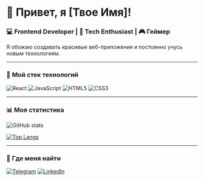 # 👋 Привет, я [Твое Имя]!

### 💻 Frontend Developer | 🧩 Tech Enthusiast | 🎮 Геймер  
Я обожаю создавать красивые веб-приложения и постоянно учусь новым технологиям.

---

### 🧰 **Мой стек технологий**
![React](https://img.shields.io/badge/-React-61DAFB?logo=react&logoColor=white&style=for-the-badge)
![JavaScript](https://img.shields.io/badge/-JavaScript-F7DF1E?logo=javascript&logoColor=black&style=for-the-badge)
![HTML5](https://img.shields.io/badge/-HTML5-E34F26?logo=html5&logoColor=white&style=for-the-badge)
![CSS3](https://img.shields.io/badge/-CSS3-1572B6?logo=css3&logoColor=white&style=for-the-badge)

---

### 📊 **Моя статистика**
![GitHub stats](https://github-readme-stats.vercel.app/api?username=ТВОЙ_GITHUB_НИК&show_icons=true&theme=tokyonight)

[![Top Langs](https://github-readme-stats.vercel.app/api/top-langs/?username=ТВОЙ_GITHUB_НИК&layout=compact&theme=tokyonight)](https://github.com/anuraghazra/github-readme-stats)

---

### 📲 **Где меня найти**
[![Telegram](https://img.shields.io/badge/-Telegram-2CA5E0?logo=telegram&logoColor=white&style=for-the-badge)](https://t.me/ТВОЙ_TG)
[![LinkedIn](https://img.shields.io/badge/-LinkedIn-0077B5?logo=linkedin&logoColor=white&style=for-the-badge)](https://linkedin.com/in/ТВОЙ_LINKEDIN)
